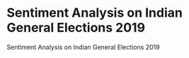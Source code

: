 # Sentiment Analysis on Indian General Elections 2019
 Sentiment Analysis on Indian General Elections 2019
